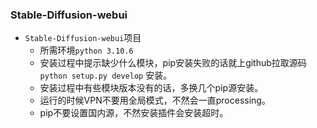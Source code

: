 ### Stable-Diffusion-webui
-   `Stable-Diffusion-webui`项目
    -   所需环境`python 3.10.6`
    -   安装过程中提示缺少什么模块，pip安装失败的话就上github拉取源码`python setup.py develop` 安装。
    -   安装过程中有些模块版本没有的话，多换几个pip源安装。
    -   运行的时候VPN不要用全局模式，不然会一直processing。
    -   pip不要设置国内源，不然安装插件会安装超时。